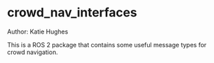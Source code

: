# crowd_nav_interfaces
Author: Katie Hughes

This is a ROS 2 package that contains some useful message types for crowd navigation.